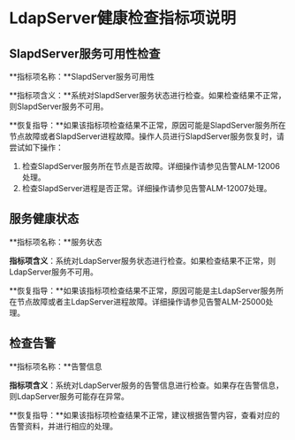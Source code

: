 # LdapServer健康检查指标项说明<a name="mrs_01_0291"></a>

## SlapdServer服务可用性检查<a name="zh-cn_topic_0035251765_section19258516112619"></a>

**指标项名称：**SlapdServer服务可用性

**指标项含义：**系统对SlapdServer服务状态进行检查。如果检查结果不正常，则SlapdServer服务不可用。

**恢复指导：**如果该指标项检查结果不正常，原因可能是SlapdServer服务所在节点故障或者SlapdServer进程故障。操作人员进行SlapdServer服务恢复时，请尝试如下操作：

1.  检查SlapdServer服务所在节点是否故障。详细操作请参见告警ALM-12006处理。
2.  检查SlapdServer进程是否正常。详细操作请参见告警ALM-12007处理。

## 服务健康状态<a name="zh-cn_topic_0035251765_section11000801112620"></a>

**指标项名称：**服务状态

**指标项含义**：系统对LdapServer服务状态进行检查。如果检查结果不正常，则LdapServer服务不可用。

**恢复指导：**如果该指标项检查结果不正常，原因可能是主LdapServer服务所在节点故障或者主LdapServer进程故障。详细操作请参见告警ALM-25000处理。

## 检查告警<a name="zh-cn_topic_0035251765_section13920206112620"></a>

**指标项名称：**告警信息

**指标项含义**：系统对LdapServer服务的告警信息进行检查。如果存在告警信息，则LdapServer服务可能存在异常。

**恢复指导：**如果该指标项检查结果不正常，建议根据告警内容，查看对应的告警资料，并进行相应的处理。


